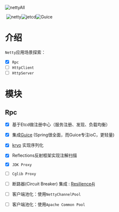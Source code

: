 

![nettyAll](https://s1.ax1x.com/2020/10/17/0OmH8f.jpg)

​																		![netty](https://img.shields.io/badge/netty-4.1.45.Final-brightgreen)![jetcd](https://img.shields.io/badge/jetcd-0.5.3-green)![Guice](https://img.shields.io/badge/Guice-4.2.3-yellow)

# 介绍

`Netty`应用场景探索：

- [x] `Rpc`
- [ ] `HttpClient`
- [ ] `HttpServer`

# 模块

## Rpc
- [x] 基于Etcd做注册中心（服务注册、发现、负载均衡）
- [x] 集成[Guice](https://github.com/google/guice) (Spring很全面，而Guice专注ioC，更轻量)
- [x] [kryo](https://github.com/EsotericSoftware/kryo) 实现序列化
- [x] Reflections反射框架实现注解扫描
- [x] `JDK Proxy` 
- [ ]  `Cglib Proxy` 
- [ ] 断路器(Circuit Breaker) 集成 : [Resilience4j](https://resilience4j.readme.io/)
- [ ] 客户端池化：使用`NettyChannelPool`
- [ ] 客户端池化：使用`Apache Common Pool`

